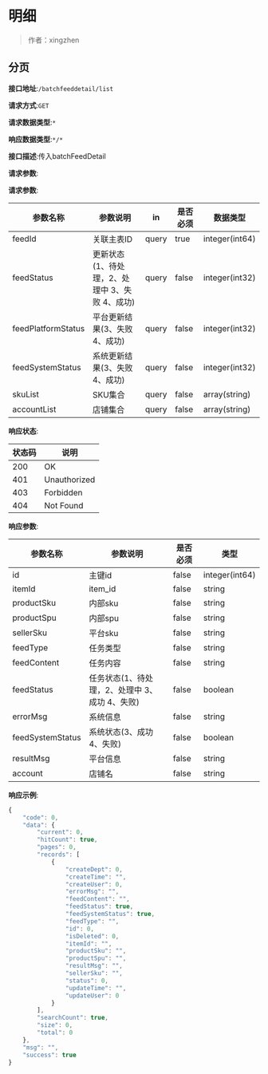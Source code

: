 # 明细

> 作者：xingzhen

## 分页


**接口地址**:`/batchfeeddetail/list`


**请求方式**:`GET`


**请求数据类型**:`*`


**响应数据类型**:`*/*`


**接口描述**:传入batchFeedDetail


**请求参数**:


**请求参数**:


| 参数名称 | 参数说明 | in    | 是否必须 | 数据类型 |
| -------- | -------- | ----- | -------- | -------- |
|feedId|关联主表ID|query|true|integer(int64)|
|feedStatus|更新状态(1、待处理，2、处理中 3、失败  4、成功)|query|false|integer(int32)|
|feedPlatformStatus|平台更新结果(3、失败  4、成功)|query|false|integer(int32)|
|feedSystemStatus|系统更新结果(3、失败  4、成功)|query|false|integer(int32)|
|skuList|SKU集合|query|false|array(string)|
|accountList|店铺集合|query|false|array(string)|


**响应状态**:


| 状态码 | 说明 |
| -------- | -------- |
|200|OK|
|401|Unauthorized|
|403|Forbidden|
|404|Not Found|


**响应参数**:


| 参数名称 | 参数说明 | 是否必须 | 类型 |
| -------- | -------- | ----- | ----- |
|id|主键id|false|integer(int64)|
|itemId|item_id|false|string|
|productSku|内部sku|false|string|
|productSpu|内部spu|false|string|
|sellerSku|平台sku|false|string|
|feedType|任务类型|false|string|
|feedContent|任务内容|false|string|
|feedStatus|任务状态(1、待处理，2、处理中 3、成功  4、失败)|false|boolean|
|errorMsg|系统信息|false|string|
|feedSystemStatus|系统状态(3、成功  4、失败)|false|boolean|
|resultMsg|平台信息|false|string|
|account|店铺名|false|string|

**响应示例**:
```javascript
{
	"code": 0,
	"data": {
		"current": 0,
		"hitCount": true,
		"pages": 0,
		"records": [
			{
				"createDept": 0,
				"createTime": "",
				"createUser": 0,
				"errorMsg": "",
				"feedContent": "",
				"feedStatus": true,
				"feedSystemStatus": true,
				"feedType": "",
				"id": 0,
				"isDeleted": 0,
				"itemId": "",
				"productSku": "",
				"productSpu": "",
				"resultMsg": "",
				"sellerSku": "",
				"status": 0,
				"updateTime": "",
				"updateUser": 0
			}
		],
		"searchCount": true,
		"size": 0,
		"total": 0
	},
	"msg": "",
	"success": true
}
```